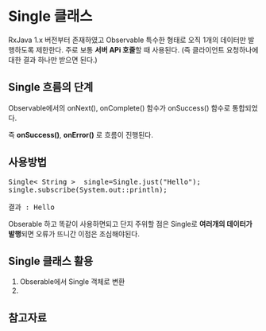 # Single 클래스
RxJava 1.x 버전부터 존재하였고 
Observable 특수한 형태로 오직 1개의 데이터만 발행하도록 제한한다. 
주로 보통 **서버 APi 호줄**할 때 사용된다. (즉 클라이언트 요청하나에 대한 결과 하나만 받으면 된다.)

## Single 흐름의 단계  
Observable에서의 onNext(), onComplete() 함수가 
onSuccess() 함수로 통합되었다. 

즉 **onSuccess()**, **onError()** 로 흐름이 진행된다. 

## 사용방법 

<pre>
Single< String >  single=Single.just("Hello");
single.subscribe(System.out::println);

결과 : Hello
</pre>

Obserable 하고 똑같이 사용하면되고 단지 주위할 점은 Single로 **여러개의 데이터가 발행**되면 오류가 뜨니간 이점은 조심해야된다.  


## Single 클래스 활용

1. Obserable에서 Single 객체로 변환 
2. 

## 참고자료
